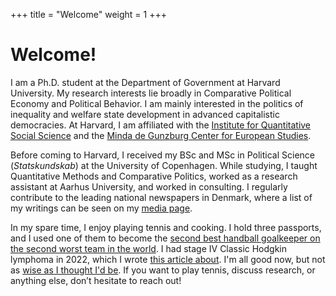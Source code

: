 
+++
title = "Welcome"
weight = 1
+++

# Welcome!

I am a Ph.D. student at the Department of Government at Harvard University. My research interests lie broadly in Comparative Political Economy and Political Behavior. I am mainly interested in the politics of inequality and welfare state development in advanced capitalistic democracies. At Harvard, I am affiliated with the [Institute for Quantitative Social Science](https://www.iq.harvard.edu/) and the [Minda de Gunzburg Center for European Studies](https://ces.fas.harvard.edu/).

Before coming to Harvard, I received my BSc and MSc in Political Science (_Statskundskab_) at the University of Copenhagen. While studying, I taught Quantitative Methods and Comparative Politics, worked as a research assistant at Aarhus University, and worked in consulting. I regularly contribute to the leading national newspapers in Denmark, where a list of my writings can be seen on my [media page](https://marchvidkjaer.github.io//media/).

In my spare time, I enjoy playing tennis and cooking. I hold three passports, and I used one of them to become the [second best handball goalkeeper on the second worst team in the world](https://en.wikipedia.org/wiki/2019_Men%27s_Junior_World_Handball_Championship). I had stage IV Classic Hodgkin lymphoma in 2022, which I wrote [this article about](https://www.berlingske.dk/kronikker/fremskridt-bliver-konkret-naar-man-faar-kraeft-som-22-aarig). I'm all good now, but not as [wise as I thought I'd be](http://medandreord.dk/jeg-troede-at-jeg-ville-blive-klogere/). If you want to play tennis, discuss research, or anything else, don’t hesitate to reach out!


